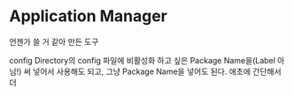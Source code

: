 # Application Manager
언젠가 쓸 거 같아 만든 도구

config Directory의 config 파일에 비활성화 하고 싶은 Package Name을(Label 아님!) 써 넣어서 사용해도 되고, 그냥 Package Name을 넣어도 된다. 애초에 간단해서 더 
